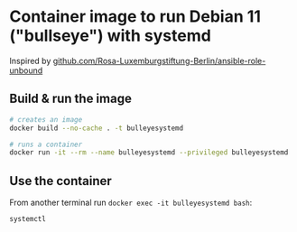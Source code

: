 # Container image to run Debian 11 ("bullseye") with systemd

Inspired by [github.com/Rosa-Luxemburgstiftung-Berlin/ansible-role-unbound](https://github.com/Rosa-Luxemburgstiftung-Berlin/ansible-role-unbound/blob/main/molecule/default/Dockerfile-debian11.j2)

## Build & run the image

```bash
# creates an image
docker build --no-cache . -t bulleyesystemd

# runs a container
docker run -it --rm --name bulleyesystemd --privileged bulleyesystemd
```
## Use the container

From another terminal run `docker exec -it bulleyesystemd bash`:

```bash
systemctl
```
